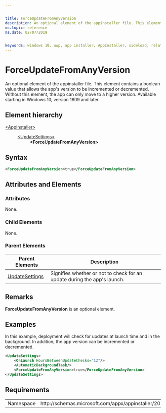```yaml
---


title: ForceUpdateFromAnyVersion
description: An optional element of the appinstaller file. This element contains a boolean that allows the app's version to be incremented or decremented. Without this element, the app can only move to a higher version. 
ms.topic: reference
ms.date: 02/07/2019


keywords: windows 10, uwp, app installer, AppInstaller, sideload, related set, optional packages
---
```


# ForceUpdateFromAnyVersion

An optional element of the appinstaller file. This element contains a boolean value that allows the app's version to be incremented or decremented. Without this element, the app can only move to a higher version. Available starting in Windows 10, version 1809 and later.

## Element hierarchy

<dl>
<dt><a href="element-appinstaller.md">&lt;AppInstaller&gt;</a></dt>
<dd>
    <dl>
        <dt><a href="element-update-settings.md">&lt;UpdateSettings&gt;</a></dt>
            <dd><b>&lt;ForceUpdateFromAnyVersion&gt;</b></dd>
    </dl>
</dd>
</dl>

## Syntax
``` xml 
<ForceUpdateFromAnyVersion>true</ForceUpdateFromAnyVersion>
```

## Attributes and Elements

### Attributes

None.


### Child Elements

None.

### Parent Elements

| Parent Elements | Description |
|-----------------|-------------|
| [UpdateSettings](element-update-settings.md) | Signifies whether or not to check for an update during the app's launch. |

## Remarks
**ForceUpdateFromAnyVersion** is an optional element. 

## Examples

In this example, deployment will check for updates at launch time and in the background. In addition, the app version can be incremented or decremented.

``` xml  
<UpdateSettings>
    <OnLaunch HoursBetweenUpdateChecks="12"/>
    <AutomaticBackgroundTask/>
    <ForceUpdateFromAnyVersion>true</ForceUpdateFromAnyVersion>
</UpdateSettings>
```


## Requirements
<table>
    <tbody>
        <tr>
            <td>Namespace</td>
            <td> http://schemas.microsoft.com/appx/appinstaller/2018  </td>
        </tr>
    </tbody>
</table>
